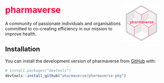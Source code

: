 
# <span style="color:#ff0043">pharmaverse</span> <img src="man/figures/banner.png" align="right" alt="" width="120" />


<!-- badges: start -->
<!-- badges: end -->

A community of passionate individuals and organisations committed to co-creating efficiency in our mission to improve health.

## Installation

You can install the development version of pharmaverse from [GitHub](https://github.com/) with:

``` r
# install.packages("devtools")
devtools::install_github("pharmaverse/pharmaverse-pkg")
```

